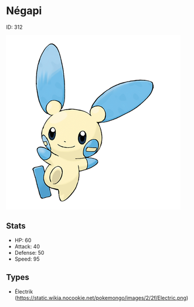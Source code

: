 # Négapi


ID: 312

![](https://raw.githubusercontent.com/PokeAPI/sprites/master/sprites/pokemon/other/official-artwork/312.png "Négapi")

## Stats


 - HP: 60
 - Attack: 40
 - Defense: 50
 - Speed: 95

## Types


 - Électrik (https://static.wikia.nocookie.net/pokemongo/images/2/2f/Electric.png)
